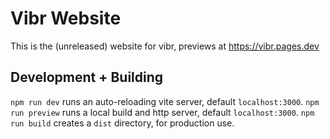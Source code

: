 # Vibr Website

This is the (unreleased) website for vibr, previews at <https://vibr.pages.dev>

## Development + Building

`npm run dev` runs an auto-reloading vite server, default `localhost:3000`.
`npm run preview` runs a local build and http server, default `localhost:3000`.
`npm run build` creates a `dist` directory, for production use.
